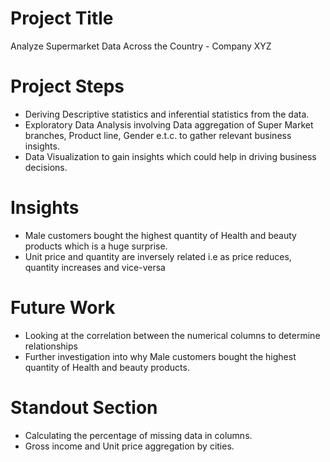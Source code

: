 # Project Title 

Analyze Supermarket Data Across the Country - Company XYZ

# Project Steps

- Deriving Descriptive statistics and inferential statistics from the data.
- Exploratory Data Analysis involving Data aggregation of Super Market branches, Product line, Gender e.t.c. to gather relevant business insights.
- Data Visualization to gain insights which could help in driving business decisions.

# Insights
- Male customers bought the highest quantity of Health and beauty products which is a huge surprise.
- Unit price and quantity are inversely related i.e as price reduces, quantity increases and vice-versa

# Future Work

- Looking at the correlation between the numerical columns to determine relationships
- Further investigation into why Male customers bought the highest quantity of Health and beauty products.

# Standout Section

- Calculating the percentage of missing data in columns.
- Gross income and Unit price aggregation by cities.
